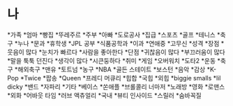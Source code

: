 # 나

*가족
  *엄마
    *빵집
      *뚜레주르
    *주부
  *아빠
    *도로공사
      *집급
    *스포츠
      *골프
      *테니스
      *축구
  *누나
    *문과
    *휴학생
      *JPL 공부
    *식품공학과
      *이과
    *연애중
      *고무신
*성격
  *장점
    *웃음이 많다
    *눈치가 빠르다
    *사람을 좋아한다
  *단점
    *귀찮음이 많다
    *부끄러움이 많다
    *말을 툭툭 던진다
    *생각이 많다
    *시큰둥하다
*취미
  *게임
    *오버워치
    *도타2
  *운동
    *축구
      *해외축구
        *맨유
        *토트넘
    *농구
      *NBA
        *골든 스테이트
        *보스턴
  *음악
    *감상
      *K-Pop
        *Twice
      *팝송
        *Queen
          *프레디 머큐리
      *힙합
        *국힙
        *외힙
          *biggie smalls
          *lil dicky
    *밴드
      *자파리
        *기타
        *베이스
      *쏜애플
      *브롤콜리 너마저
    *노래방
  *영화
    *로맨스
      *외화
        *어바웃 타임
        *러브 액츄얼리
      *국내
        *뷰티 인사이드
    *스릴러
      *숨바꼭질
    
